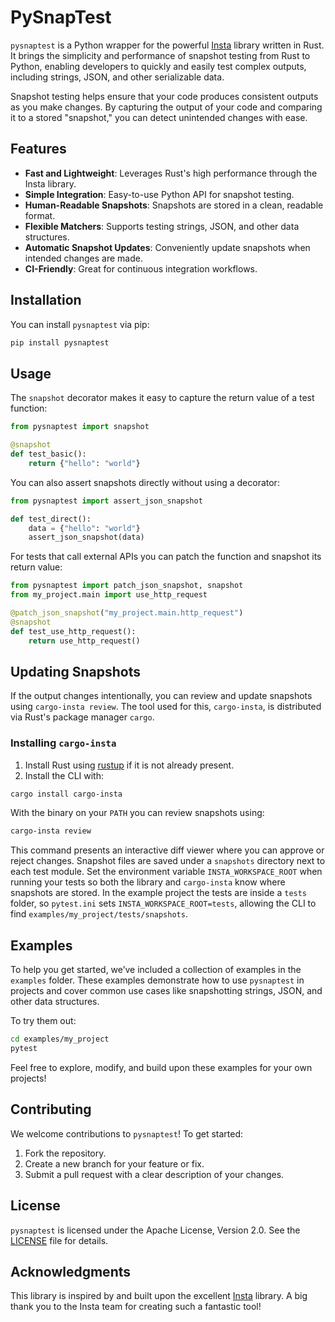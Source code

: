 # PySnapTest

`pysnaptest` is a Python wrapper for the powerful [Insta](https://insta.rs/) library written in Rust. It brings the simplicity and performance of snapshot testing from Rust to Python, enabling developers to quickly and easily test complex outputs, including strings, JSON, and other serializable data.

Snapshot testing helps ensure that your code produces consistent outputs as you make changes. By capturing the output of your code and comparing it to a stored "snapshot," you can detect unintended changes with ease.

## Features

- **Fast and Lightweight**: Leverages Rust's high performance through the Insta library.
- **Simple Integration**: Easy-to-use Python API for snapshot testing.
- **Human-Readable Snapshots**: Snapshots are stored in a clean, readable format.
- **Flexible Matchers**: Supports testing strings, JSON, and other data structures.
- **Automatic Snapshot Updates**: Conveniently update snapshots when intended changes are made.
- **CI-Friendly**: Great for continuous integration workflows.

## Installation

You can install `pysnaptest` via pip:

```bash
pip install pysnaptest
```

## Usage

The `snapshot` decorator makes it easy to capture the return value of a test
function:

```python
from pysnaptest import snapshot

@snapshot
def test_basic():
    return {"hello": "world"}
```

You can also assert snapshots directly without using a decorator:

```python
from pysnaptest import assert_json_snapshot

def test_direct():
    data = {"hello": "world"}
    assert_json_snapshot(data)
```

For tests that call external APIs you can patch the function and snapshot its
return value:

```python
from pysnaptest import patch_json_snapshot, snapshot
from my_project.main import use_http_request

@patch_json_snapshot("my_project.main.http_request")
@snapshot
def test_use_http_request():
    return use_http_request()
```

## Updating Snapshots

If the output changes intentionally, you can review and update snapshots using
`cargo-insta review`. The tool used for this, `cargo-insta`, is distributed via
Rust's package manager `cargo`.

### Installing `cargo-insta`

1. Install Rust using [rustup](https://rustup.rs/) if it is not already present.
2. Install the CLI with:

```bash
cargo install cargo-insta
```

With the binary on your `PATH` you can review snapshots using:

```bash
cargo-insta review
```

This command presents an interactive diff viewer where you can approve or reject
changes. Snapshot files are saved under a `snapshots` directory next to each test
module. Set the environment variable `INSTA_WORKSPACE_ROOT` when running your
tests so both the library and `cargo-insta` know where snapshots are stored. In
the example project the tests are inside a `tests` folder, so `pytest.ini` sets
`INSTA_WORKSPACE_ROOT=tests`, allowing the CLI to find
`examples/my_project/tests/snapshots`.


## Examples

To help you get started, we’ve included a collection of examples in the `examples` folder. These examples demonstrate how to use `pysnaptest` in projects and cover common use cases like snapshotting strings, JSON, and other data structures.

To try them out:

```bash
cd examples/my_project
pytest
```

Feel free to explore, modify, and build upon these examples for your own projects!

## Contributing

We welcome contributions to `pysnaptest`! To get started:

1. Fork the repository.
2. Create a new branch for your feature or fix.
3. Submit a pull request with a clear description of your changes.

## License

`pysnaptest` is licensed under the Apache License, Version 2.0. See the [LICENSE](LICENSE) file for details.

## Acknowledgments

This library is inspired by and built upon the excellent [Insta](https://insta.rs/) library. A big thank you to the Insta team for creating such a fantastic tool!
